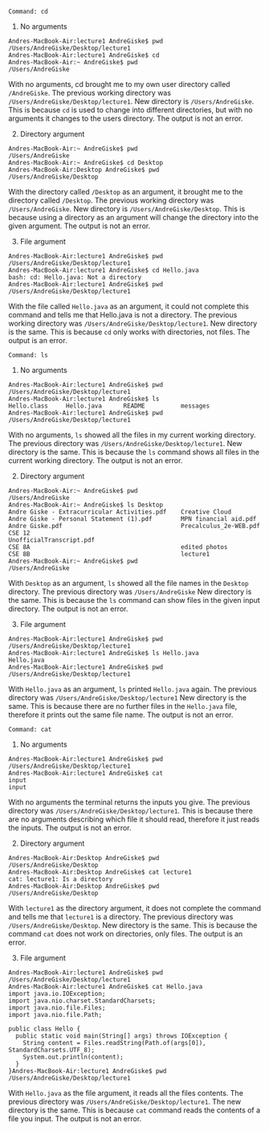 ```
Command: cd
```
1. No arguments
```
Andres-MacBook-Air:lecture1 AndreGiske$ pwd
/Users/AndreGiske/Desktop/lecture1
Andres-MacBook-Air:lecture1 AndreGiske$ cd
Andres-MacBook-Air:~ AndreGiske$ pwd
/Users/AndreGiske
```
With no arguments, cd brought me to my own user directory called ```/AndreGiske```. The previous working directory was ```/Users/AndreGiske/Desktop/lecture1```. New directory is ```/Users/AndreGiske```.
This is because ```cd``` is used to change into different directories, but with no arguments it changes to the users directory.
The output is not an error.

2. Directory argument
```
Andres-MacBook-Air:~ AndreGiske$ pwd
/Users/AndreGiske
Andres-MacBook-Air:~ AndreGiske$ cd Desktop
Andres-MacBook-Air:Desktop AndreGiske$ pwd
/Users/AndreGiske/Desktop
```
With the directory called ```/Desktop``` as an argument, it brought me to the directory called ```/Desktop```. The previous working directory was ```/Users/AndreGiske```. New directory is ```/Users/AndreGiske/Desktop```.
This is because using a directory as an argument will change the directory into the given argument.
The output is not an error.

3. File argument
```
Andres-MacBook-Air:lecture1 AndreGiske$ pwd
/Users/AndreGiske/Desktop/lecture1
Andres-MacBook-Air:lecture1 AndreGiske$ cd Hello.java
bash: cd: Hello.java: Not a directory
Andres-MacBook-Air:lecture1 AndreGiske$ pwd
/Users/AndreGiske/Desktop/lecture1
```
With the file called ```Hello.java``` as an argument, it could not complete this command and tells me that Hello.java is not a directory. The previous working directory was ```/Users/AndreGiske/Desktop/lecture1```. New directory is the same.
This is because ```cd``` only works with directories, not files.
The output is an error.

```
Command: ls
```
1. No arguments
```
Andres-MacBook-Air:lecture1 AndreGiske$ pwd
/Users/AndreGiske/Desktop/lecture1
Andres-MacBook-Air:lecture1 AndreGiske$ ls
Hello.class     Hello.java      README          messages
Andres-MacBook-Air:lecture1 AndreGiske$ pwd
/Users/AndreGiske/Desktop/lecture1
```
With no arguments, ```ls``` showed all the files in my current working directory. The previous directory was ```/Users/AndreGiske/Desktop/lecture1```. New directory is the same.
This is because the ```ls``` command shows all files in the current working directory.
The output is not an error.

2. Directory argument
```
Andres-MacBook-Air:~ AndreGiske$ pwd
/Users/AndreGiske
Andres-MacBook-Air:~ AndreGiske$ ls Desktop
Andre Giske - Extracurricular Activities.pdf    Creative Cloud
Andre Giske - Personal Statement (1).pdf        MPN financial aid.pdf
Andre Giske.pdf                                 Precalculus_2e-WEB.pdf
CSE 12                                          UnofficialTranscript.pdf
CSE 8A                                          edited photos
CSE 8B                                          lecture1
Andres-MacBook-Air:~ AndreGiske$ pwd
/Users/AndreGiske
```
With ```Desktop``` as an argument, ```ls``` showed all the file names in the ```Desktop``` directory. The previous directory was ```/Users/AndreGiske``` New directory is the same.
This is because the ```ls``` command can show files in the given input directory.
The output is not an error.

3. File argument
```
Andres-MacBook-Air:lecture1 AndreGiske$ pwd
/Users/AndreGiske/Desktop/lecture1
Andres-MacBook-Air:lecture1 AndreGiske$ ls Hello.java
Hello.java
Andres-MacBook-Air:lecture1 AndreGiske$ pwd
/Users/AndreGiske/Desktop/lecture1
```
With ```Hello.java``` as an argument, ```ls``` printed ```Hello.java``` again. The previous directory was ```/Users/AndreGiske/Desktop/lecture1``` New directory is the same.
This is because there are no further files in the ```Hello.java``` file, therefore it prints out the same file name.
The output is not an error.

```
Command: cat
```
1. No arguments
```
Andres-MacBook-Air:lecture1 AndreGiske$ pwd
/Users/AndreGiske/Desktop/lecture1
Andres-MacBook-Air:lecture1 AndreGiske$ cat
input
input
```
With no arguments the terminal returns the inputs you give. The previous directory was ```/Users/AndreGiske/Desktop/lecture1```.
This is because there are no arguments describing which file it should read, therefore it just reads the inputs.
The output is not an error.

2. Directory argument
```
Andres-MacBook-Air:Desktop AndreGiske$ pwd
/Users/AndreGiske/Desktop
Andres-MacBook-Air:Desktop AndreGiske$ cat lecture1
cat: lecture1: Is a directory
Andres-MacBook-Air:Desktop AndreGiske$ pwd
/Users/AndreGiske/Desktop
```
With ```lecture1``` as the directory argument, it does not complete the command and tells me that ```lecture1``` is a directory. The previous directory was ```/Users/AndreGiske/Desktop```. New directory is the same.
This is because the command ```cat``` does not work on directories, only files.
The output is an error.

3. File argument
```
Andres-MacBook-Air:lecture1 AndreGiske$ pwd
/Users/AndreGiske/Desktop/lecture1
Andres-MacBook-Air:lecture1 AndreGiske$ cat Hello.java
import java.io.IOException;
import java.nio.charset.StandardCharsets;
import java.nio.file.Files;
import java.nio.file.Path;

public class Hello {
  public static void main(String[] args) throws IOException {
    String content = Files.readString(Path.of(args[0]), StandardCharsets.UTF_8);    
    System.out.println(content);
  }
}Andres-MacBook-Air:lecture1 AndreGiske$ pwd
/Users/AndreGiske/Desktop/lecture1
```
With ```Hello.java``` as the file argument, it reads all the files contents. The previous directory was ```/Users/AndreGiske/Desktop/lecture1```. The new directory is the same.
This is because ```cat``` command reads the contents of a file you input.
The output is not an error.

